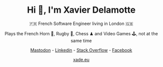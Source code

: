 <div align="center">
  <h1>Hi 👋, I'm Xavier Delamotte</h1>

  🇫🇷 French Software Engineer living in London 🇬🇧

  Plays the French Horn 📯, Rugby 🏉, Chess ♟ and Video Games 🕹, not at the same time

  <a href="https://mamot.fr/@xade" target="blank">Mastodon</a> -
  <a href="https://linkedin.com/in/xavierdelamotte" target="blank">Linkedin</a> - 
  <a href="https://stackoverflow.com/users/1107536" target="blank">Stack Overflow</a> - 
  <a href="https://fb.com/xade.eu" target="blank">Facebook</a>

  <a href="https://xade.eu" target="blank">xade.eu</a>
</div>

